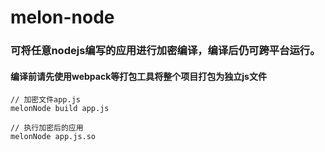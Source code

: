 # melon-node

### 可将任意nodejs编写的应用进行加密编译，编译后仍可跨平台运行。
#### 编译前请先使用webpack等打包工具将整个项目打包为独立js文件
```
// 加密文件app.js
melonNode build app.js

// 执行加密后的应用
melonNode app.js.so
```
